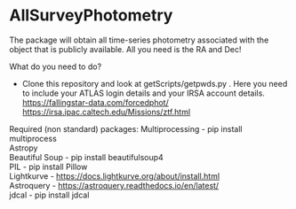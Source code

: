# AllSurveyPhotometry
The package will obtain all time-series photometry associated with the object that is publicly available. All you need is the RA and Dec!


What do you need to do?
- Clone this repository and look at getScripts/getpwds.py  . Here you need to include your ATLAS login details and your IRSA account details.
https://fallingstar-data.com/forcedphot/ 
https://irsa.ipac.caltech.edu/Missions/ztf.html






Required (non standard) packages:
Multiprocessing - pip install multiprocess  
Astropy  
Beautiful Soup - pip install beautifulsoup4  
PIL - pip install Pillow  
Lightkurve - https://docs.lightkurve.org/about/install.html  
Astroquery - https://astroquery.readthedocs.io/en/latest/  
jdcal - pip install jdcal
